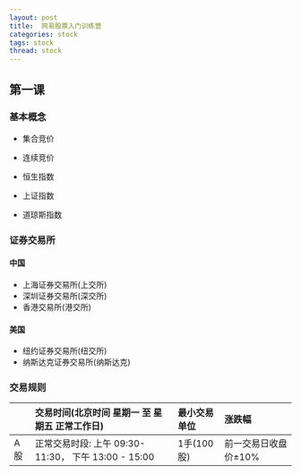```yaml
---
layout: post
title:  网易股票入门训练营
categories: stock
tags: stock
thread: stock
---
```


## 第一课

### 基本概念

* 集合竞价
* 连续竞价

* 恒生指数
* 上证指数
* 道琼斯指数

### 证券交易所

#### 中国

* 上海证券交易所(上交所)
* 深圳证券交易所(深交所)
* 香港交易所(港交所)

#### 美国

* 纽约证券交易所(纽交所)
* 纳斯达克证券交易所(纳斯达克)

### 交易规则

||交易时间(北京时间 星期一 至 星期五 正常工作日)|最小交易单位|涨跌幅|
|:---|:---------------|:---|:----------|
|A股|正常交易时段: 上午 09:30-11:30， 下午 13:00 - 15:00|1手(100股)|前一交易日收盘价±10%|
